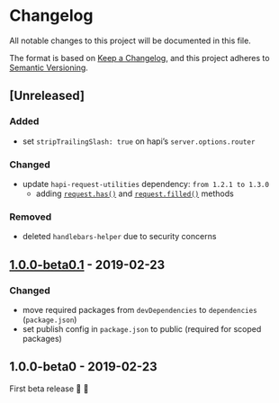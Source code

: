 # Changelog
All notable changes to this project will be documented in this file.

The format is based on [Keep a Changelog](https://keepachangelog.com/en/1.0.0/),
and this project adheres to [Semantic Versioning](https://semver.org/spec/v2.0.0.html).


## [Unreleased]

### Added
- set `stripTrailingSlash: true` on hapi’s `server.options.router`

### Changed
- update `hapi-request-utilities` dependency: `from 1.2.1 to 1.3.0`
  - adding [`request.has()`](https://superchargejs.com/docs/master/request-utilities#-code-request-has-keys-code-) and [`request.filled()`](https://superchargejs.com/docs/master/request-utilities#-code-request-filled-keys-code-) methods

### Removed
- deleted `handlebars-helper` due to security concerns


## [1.0.0-beta0.1](https://github.com/supercharge/framework/compare/v1.0.0-beta0...v1.0.0-beta0.1) - 2019-02-23

### Changed
- move required packages from `devDependencies` to `dependencies` (`package.json`)
- set publish config in `package.json` to public (required for scoped packages)


## 1.0.0-beta0 - 2019-02-23

First beta release :rocket: :tada:
